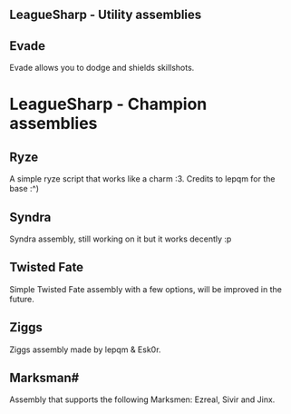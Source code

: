 LeagueSharp - Utility assemblies
-----------

Evade
-----------
Evade allows you to dodge and shields skillshots.


LeagueSharp - Champion assemblies
===========

Ryze
-----------
A simple ryze script that works like a charm :3. Credits to lepqm for the base :^)

Syndra
-----------
Syndra assembly, still working on it but it works decently :p

Twisted Fate
-----------
Simple Twisted Fate assembly with a few options, will be improved in the future.

Ziggs
-----------
Ziggs assembly made by lepqm & Esk0r.


Marksman#
-----------
Assembly that supports the following Marksmen: Ezreal, Sivir and Jinx.
